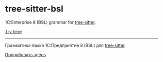 # tree-sitter-bsl

1С:Enterprise 8 (BSL) grammar for [tree-sitter](https://github.com/tree-sitter/tree-sitter).

[Try here](https://maximnikolaev.github.io/tree-sitter-bsl/)

----

Грамматика языка 1С:Предприятие 8 (BSL) для [tree-sitter](https://github.com/tree-sitter/tree-sitter).

[Попробовать здесь](https://maximnikolaev.github.io/tree-sitter-bsl/)

